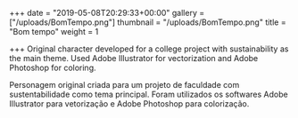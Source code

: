+++
date = "2019-05-08T20:29:33+00:00"
gallery = ["/uploads/BomTempo.png"]
thumbnail = "/uploads/BomTempo.png"
title = "Bom tempo"
weight = 1

+++
Original character developed for a college project with sustainability as the main theme. Used Adobe Illustrator for vectorization and Adobe Photoshop for coloring.

Personagem original criada para um projeto de faculdade com sustentabilidade como tema principal. Foram utilizados os softwares Adobe Illustrator para vetorização e Adobe Photoshop para colorização.